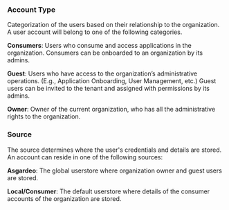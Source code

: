 ###  Account Type
Categorization of the users based on their relationship to the organization. A user account will belong to one of the following categories.

**Consumers**: Users who consume and access applications in the organization. Consumers can be onboarded to an organization by its admins.

**Guest**:  Users who have access to the organization’s administrative operations. (E.g., Application Onboarding, User Management, etc.) Guest users can be invited to the tenant and assigned with permissions by its admins.

**Owner**:  Owner of the current organization, who has all the administrative rights to the organization.

### Source
The source determines where the user's credentials and details are stored. An account can reside in one of the following sources:

**Asgardeo**: The global userstore where organization owner and guest users are stored.

**Local/Consumer**:  The default userstore where details of the consumer accounts of the organization are stored. 

